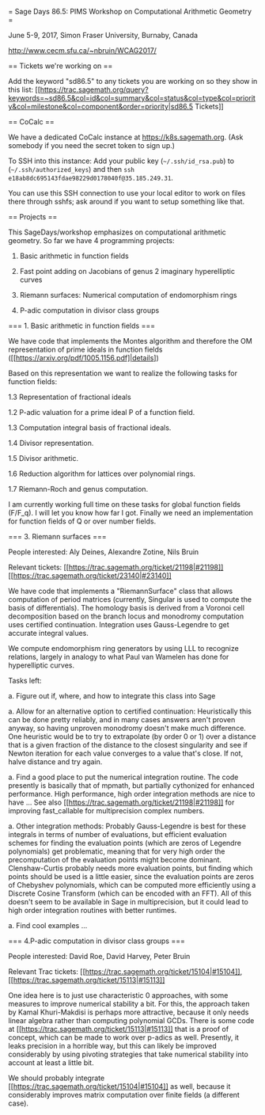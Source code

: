 = Sage Days 86.5: PIMS Workshop on Computational Arithmetic Geometry =

June 5-9, 2017, Simon Fraser University, Burnaby, Canada

http://www.cecm.sfu.ca/~nbruin/WCAG2017/

== Tickets we're working on ==

Add the keyword "sd86.5" to any tickets you are working on so they show in this list: [[https://trac.sagemath.org/query?keywords=~sd86.5&col=id&col=summary&col=status&col=type&col=priority&col=milestone&col=component&order=priority|sd86.5 Tickets]]

== CoCalc ==

We have a dedicated CoCalc instance at https://k8s.sagemath.org. (Ask somebody if you need the secret token to sign up.)

To SSH into this instance: Add your public key (`~/.ssh/id_rsa.pub`) to (`~/.ssh/authorized_keys`) and then `ssh e18ab8dc695143fdae98229d0178040f@35.185.249.31`.

You can use this SSH connection to use your local editor to work on files there through sshfs; ask around if you want to setup something like that.

== Projects ==

This SageDays/workshop emphasizes on computational arithmetic geometry. So far we have 4 programming projects:

1. Basic arithmetic in function fields

2. Fast point adding on Jacobians of genus 2 imaginary hyperelliptic curves

3. Riemann surfaces: Numerical computation of endomorphism rings

4. P-adic computation in divisor class groups

=== 1. Basic arithmetic in function fields ===

We have code that implements the Montes algorithm and therefore the OM representation of prime ideals in function fields ([[https://arxiv.org/pdf/1005.1156.pdf]|details])

Based on this representation we want to realize the following tasks for function fields:

1.3 Representation of fractional ideals

1.2 P-adic valuation for a prime ideal P of a function field.

1.3 Computation integral basis of fractional ideals.

1.4 Divisor representation.

1.5 Divisor arithmetic.

1.6 Reduction algorithm for lattices over polynomial rings.

1.7 Riemann-Roch and genus computation. 

I am currently working full time on these tasks for global function fields (F/F_q). I will let you know how far I got. Finally we need an implementation for function fields of Q or over number fields.

=== 3. Riemann surfaces ===

People interested: Aly Deines, Alexandre Zotine, Nils Bruin

Relevant tickets: [[https://trac.sagemath.org/ticket/21198|#21198]] [[https://trac.sagemath.org/ticket/23140|#23140]] 

We have code that implements a "RiemannSurface" class that allows computation of period matrices (currently, Singular is used to compute the basis of differentials). The homology basis is derived from a Voronoi cell decomposition based on the branch locus and monodromy computation uses certified continuation. Integration uses Gauss-Legendre to get accurate integral values.

We compute endomorphism ring generators by using LLL to recognize relations, largely in analogy to what Paul van Wamelen has done for hyperelliptic curves.

Tasks left:

 a. Figure out if, where, and how to integrate this class into Sage

 a. Allow for an alternative option to certified continuation: Heuristically this can be done pretty reliably, and in many cases answers aren't proven anyway, so having unproven monodromy doesn't make much difference. One heuristic would be to try to extrapolate (by order 0 or 1) over a distance that is a given fraction of the distance to the closest singularity and see if Newton iteration for each value converges to a value that's close. If not, halve distance and try again.

 a. Find a good place to put the numerical integration routine. The code presently is basically that of mpmath, but partially cythonized for enhanced performance. High performance, high order integration methods are nice to have ... See also [[https://trac.sagemath.org/ticket/21198|#21198]] for improving fast_callable for multiprecision complex numbers.

 a. Other integration methods: Probably Gauss-Legendre is best for these integrals in terms of number of evaluations, but efficient evaluation schemes for finding the evaluation points (which are zeros of Legendre polynomials) get problematic, meaning that for very high order the precomputation of the evaluation points might become dominant. Clenshaw-Curtis probably needs more evaluation points, but finding which points should be used is a little easier, since the evaluation points are zeros of Chebyshev polynomials, which can be computed more efficiently using a Discrete Cosine Transform (which can be encoded with an FFT). All of this doesn't seem to be available in Sage in multiprecision, but it could lead to high order integration routines with better runtimes.

 a. Find cool examples ...

=== 4.P-adic computation in divisor class groups ===

People interested: David Roe, David Harvey, Peter Bruin

Relevant Trac tickets: [[https://trac.sagemath.org/ticket/15104|#15104]], [[https://trac.sagemath.org/ticket/15113|#15113]]

One idea here is to just use characteristic 0 approaches, with some measures to improve numerical stability a bit. For this, the approach taken by Kamal Khuri-Makdisi is perhaps more attractive, because it only needs linear algebra rather than computing polynomial GCDs. There is some code at [[https://trac.sagemath.org/ticket/15113|#15113]] that is a proof of concept, which can be made to work over p-adics as well. Presently, it leaks precision in a horrible way, but this can likely be improved considerably by using pivoting strategies that take numerical stability into account at least a little bit.

We should probably integrate [[https://trac.sagemath.org/ticket/15104|#15104]] as well, because it considerably improves matrix computation over finite fields (a different case).
